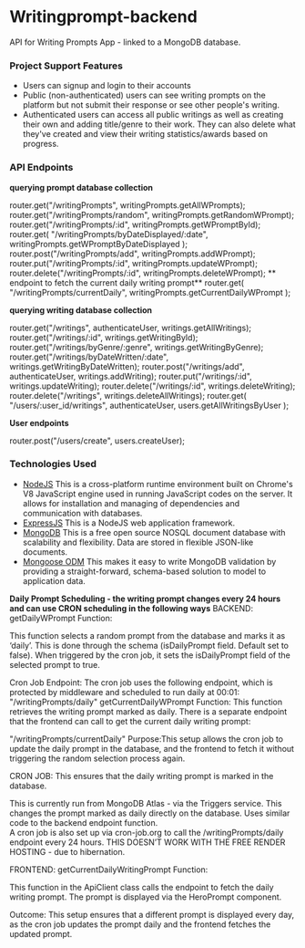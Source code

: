 # Writingprompt-backend

API for Writing Prompts App - linked to a MongoDB database.

### Project Support Features
* Users can signup and login to their accounts
* Public (non-authenticated) users can see writing prompts on the platform but not submit their response or see other people's writing.
* Authenticated users can access all public writings as well as creating their own and adding title/genre to their work. They can also delete what they've created and view their writing statistics/awards based on progress.

### API Endpoints

**querying prompt database collection**

router.get("/writingPrompts", writingPrompts.getAllWPrompts);
router.get("/writingPrompts/random", writingPrompts.getRandomWPrompt);
router.get("/writingPrompts/:id", writingPrompts.getWPromptById);
router.get(
  "/writingPrompts/byDateDisplayed/:date",
  writingPrompts.getWPromptByDateDisplayed
);
router.post("/writingPrompts/add", writingPrompts.addWPrompt);
router.put("/writingPrompts/:id", writingPrompts.updateWPrompt);
router.delete("/writingPrompts/:id", writingPrompts.deleteWPrompt);
** endpoint to fetch the current daily writing prompt**
  router.get(
    "/writingPrompts/currentDaily",
    writingPrompts.getCurrentDailyWPrompt
  );

**querying writing database collection**

router.get("/writings", authenticateUser, writings.getAllWritings);
router.get("/writings/:id", writings.getWritingById);
router.get("/writings/byGenre/:genre", writings.getWritingByGenre);
router.get("/writings/byDateWritten/:date", writings.getWritingByDateWritten);
router.post("/writings/add", authenticateUser, writings.addWriting);
router.put("/writings/:id", writings.updateWriting);
router.delete("/writings/:id", writings.deleteWriting);
router.delete("/writings", writings.deleteAllWritings);
router.get(
  "/users/:user_id/writings",
  authenticateUser,
  users.getAllWritingsByUser
);

**User endpoints**

router.post("/users/create", users.createUser);


### Technologies Used
* [NodeJS](https://nodejs.org/) This is a cross-platform runtime environment built on Chrome's V8 JavaScript engine used in running JavaScript codes on the server. It allows for installation and managing of dependencies and communication with databases.
* [ExpressJS](https://www.expresjs.org/) This is a NodeJS web application framework.
* [MongoDB](https://www.mongodb.com/) This is a free open source NOSQL document database with scalability and flexibility. Data are stored in flexible JSON-like documents.
* [Mongoose ODM](https://mongoosejs.com/) This makes it easy to write MongoDB validation by providing a straight-forward, schema-based solution to model to application data.

**Daily Prompt Scheduling - the writing prompt changes every 24 hours and can use CRON scheduling in the following ways**
BACKEND:
getDailyWPrompt Function:

This function selects a random prompt from the database and marks it as ‘daily’. This is done through the schema (isDailyPrompt field. Default set to false).
When triggered by the cron job, it sets the isDailyPrompt field of the selected prompt to true.

Cron Job Endpoint:
The cron job uses the following endpoint, which is protected by middleware and scheduled to run daily at 00:01:
"/writingPrompts/daily"
getCurrentDailyWPrompt Function:
This function retrieves the writing prompt marked as daily.
There is a separate endpoint that the frontend can call to get the current daily writing prompt:

"/writingPrompts/currentDaily"
Purpose:This setup allows the cron job to update the daily prompt in the database, and the frontend to fetch it without triggering the random selection process again.

CRON JOB: This ensures that the daily writing prompt is marked in the database.

This is currently run from MongoDB Atlas - via the Triggers service. This changes the prompt marked as daily directly on the database. Uses similar code to the backend endpoint function.  
A cron job is also set up via cron-job.org to call the /writingPrompts/daily endpoint every 24 hours. THIS DOESN’T WORK WITH THE FREE RENDER HOSTING - due to hibernation. 

FRONTEND:
getCurrentDailyWritingPrompt Function:

This function in the ApiClient class calls the endpoint to fetch the daily writing prompt.
The prompt is displayed via the HeroPrompt component.

Outcome: This setup ensures that a different prompt is displayed every day, as the cron job updates the prompt daily and the frontend fetches the updated prompt.

